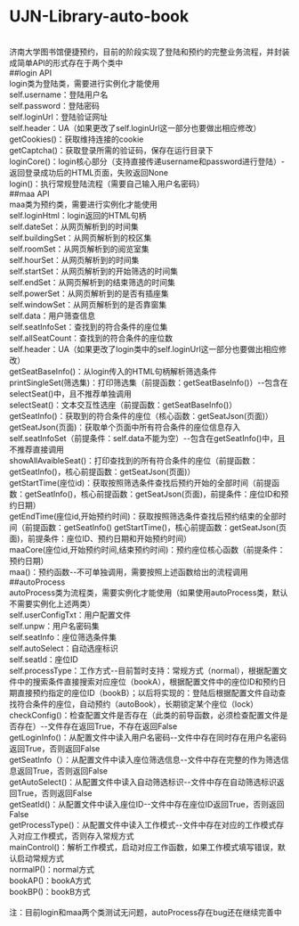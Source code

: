 # UJN-Library-auto-book
<br>
济南大学图书馆便捷预约，目前的阶段实现了登陆和预约的完整业务流程，并封装成简单API的形式存在于两个类中
<br>
##login API
<br>
login类为登陆类，需要进行实例化才能使用
<br>
self.username：登陆用户名
<br>
self.password：登陆密码
<br>
self.loginUrl：登陆验证网址
<br>
self.header：UA（如果更改了self.loginUrl这一部分也要做出相应修改）
<br>
getCookies()：获取维持连接的cookie
<br>
getCaptcha()：获取登录所需的验证码，保存在运行目录下
<br>
loginCore()：login核心部分（支持直接传递username和password进行登陆）-返回登录成功后的HTML页面，失败返回None
<br>
login()：执行常规登陆流程（需要自己输入用户名密码）
<br>
##maa API
<br>
maa类为预约类，需要进行实例化才能使用
<br>
self.loginHtml：login返回的HTML句柄
<br>
self.dateSet：从网页解析到的时间集
<br>
self.buildingSet：从网页解析到的校区集
<br>
self.roomSet：从网页解析到的阅览室集
<br>
self.hourSet：从网页解析到的时间集
<br>
self.startSet：从网页解析到的开始筛选的时间集
<br>
self.endSet：从网页解析到的结束筛选的时间集
<br>
self.powerSet：从网页解析到的是否有插座集
<br>
self.windowSet：从网页解析到的是否靠窗集
<br>
self.data：用户筛查信息
<br>
self.seatInfoSet：查找到的符合条件的座位集
<br>
self.allSeatCount：查找到的符合条件的座位数
<br>
self.header：UA（如果更改了login类中的self.loginUrl这一部分也要做出相应修改）
<br>
getSeatBaseInfo()：从login传入的HTML句柄解析筛选条件
<br>
printSingleSet(筛选集)：打印筛选集（前提函数：getSeatBaseInfo()）--包含在selectSeat()中，且不推荐单独调用
<br>
selectSeat()：文本交互性选座（前提函数：getSeatBaseInfo()）
<br>
getSeatInfo()：获取到的符合条件的座位（核心函数：getSeatJson(页面)）
<br>
getSeatJson(页面)：获取单个页面中所有符合条件的座位信息存入self.seatInfoSet（前提条件：self.data不能为空）--包含在getSeatInfo()中，且不推荐直接调用
<br>
showAllAvaibleSeat()：打印查找到的所有符合条件的座位（前提函数：getSeatInfo()，核心前提函数：getSeatJson(页面)）
<br>
getStartTime(座位id)：获取按照筛选条件查找后预约开始的全部时间（前提函数：getSeatInfo()，核心前提函数：getSeatJson(页面)，前提条件：座位ID和预约日期）
<br>
getEndTime(座位id,开始预约时间)：获取按照筛选条件查找后预约结束的全部时间（前提函数：getSeatInfo() getStartTime()，核心前提函数：getSeatJson(页面)，前提条件：座位ID、预约日期和开始预约时间）
<br>
maaCore(座位id,开始预约时间,结束预约时间)：预约座位核心函数（前提条件：预约日期）
<br>
maa()：预约函数--不可单独调用，需要按照上述函数给出的流程调用
<br>
##autoProcess
<br>
autoProcess类为流程类，需要实例化才能使用（如果使用autoProcess类，默认不需要实例化上述两类）
<br>
self.userConfigTxt：用户配置文件
<br>
self.unpw：用户名密码集
<br>
self.seatInfo：座位筛选条件集
<br>
self.autoSelect：自动选座标识
<br>
self.seatId：座位ID
<br>
self.processType：工作方式--目前暂时支持：常规方式（normal），根据配置文件中的搜索条件直接搜索对应座位（bookA），根据配置文件中的座位ID和预约日期直接预约指定的座位ID（bookB）；以后将实现的：登陆后根据配置文件自动查找符合条件的座位，自动预约（autoBook），长期锁定某个座位（lock）
<br>
checkConfig()：检查配置文件是否存在（此类的前导函数，必须检查配置文件是否存在）--文件存在返回True，不存在返回False
<br>
getLoginInfo()：从配置文件中读入用户名密码--文件中存在同时存在用户名密码返回True，否则返回False
<br>
getSeatInfo（）：从配置文件中读入座位筛选信息--文件中存在完整的作为筛选信息返回True，否则返回False
<br>
getAutoSelect()：从配置文件中读入自动筛选标识--文件中存在自动筛选标识返回True，否则返回False
<br>
getSeatId()：从配置文件中读入座位ID--文件中存在座位ID返回True，否则返回False
<br>
getProcessType()：从配置文件中读入工作模式--文件中存在对应的工作模式存入对应工作模式，否则存入常规方式
<br>
mainControl()：解析工作模式，启动对应工作函数，如果工作模式填写错误，默认启动常规方式
<br>
normalP()：normal方式
<br>
bookAP()：bookA方式
<br>
bookBP()：bookB方式
<br>
<br>
注：目前login和maa两个类测试无问题，autoProcess存在bug还在继续完善中
